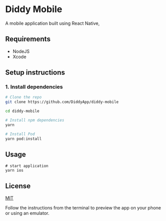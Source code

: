 # Diddy Mobile

A mobile application built using React Native,

## Requirements

- NodeJS
- Xcode

## Setup instructions

### 1. Install dependencies
```sh
# Clone the repo
git clone https://github.com/DiddyApp/diddy-mobile

cd diddy-mobile

# Install npm dependencies
yarn

# Install Pod
yarn pod:install
```
## Usage
```ssh
# start application
yarn ios
```
## License
[MIT](https://choosealicense.com/licenses/mit/)

Follow the instructions from the terminal to preview the app on your phone or using an emulator.